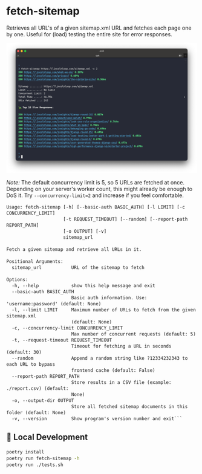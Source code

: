 # fetch-sitemap

Retrieves all URL's of a given sitemap.xml URL and fetches each page one by one. 
Useful for (load) testing the entire site for error responses.

![Sample Output](https://raw.githubusercontent.com/bartTC/fetch-sitemap/main/example.png)

*Note:* The default concurrency limit is 5, so 5 URLs are fetched at once. 
Depending on your server's worker count, this might already be enough to DoS it.
Try `--concurrency-limit=2` and increase if you feel comfortable.

```
Usage: fetch-sitemap [-h] [--basic-auth BASIC_AUTH] [-l LIMIT] [-c CONCURRENCY_LIMIT]
                     [-t REQUEST_TIMEOUT] [--random] [--report-path REPORT_PATH]
                     [-o OUTPUT] [-v]
                     sitemap_url

Fetch a given sitemap and retrieve all URLs in it.

Positional Arguments:
  sitemap_url           URL of the sitemap to fetch

Options:
  -h, --help            show this help message and exit
  --basic-auth BASIC_AUTH
                        Basic auth information. Use: 'username:password' (default: None)
  -l, --limit LIMIT     Maximum number of URLs to fetch from the given sitemap.xml
                        (default: None)
  -c, --concurrency-limit CONCURRENCY_LIMIT
                        Max number of concurrent requests (default: 5)
  -t, --request-timeout REQUEST_TIMEOUT
                        Timeout for fetching a URL in seconds (default: 30)
  --random              Append a random string like ?12334232343 to each URL to bypass
                        frontend cache (default: False)
  --report-path REPORT_PATH
                        Store results in a CSV file (example: ./report.csv) (default:
                        None)
  -o, --output-dir OUTPUT
                        Store all fetched sitemap documents in this folder (default: None)
  -v, --version         Show program's version number and exit```
```


## 🤺 Local Development

```bash
poetry install
poetry run fetch-sitemap -h
poetry run ./tests.sh
```